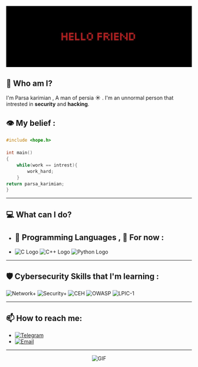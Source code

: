 
<div align="center">
  <img src="https://github.com/zedparsa/ZedParsa/blob/main/Hello%20Friend.jpg" alt="GIF" width="1000" />
</div>

## 👾 Who am I?
I'm Parsa karimian , A man of persia ☀ .
I'm an unnormal person that intrested in **security** and **hacking**.

## 👁 My belief :
```c
#include <hope.h>

int main()
{
    while(work == intrest){
        work_hard;
    }
return parsa_karimian;
}
```
---

## 💻 What can I do?
- ## 🚀 Programming Languages , 🤏 For now :
-  <img src="https://upload.wikimedia.org/wikipedia/commons/1/19/C_Logo.png" alt="C Logo" width="45" height="50"> <img src="https://upload.wikimedia.org/wikipedia/commons/1/18/ISO_C%2B%2B_Logo.svg" alt="C++ Logo" width="50" height="50"> <img src="https://upload.wikimedia.org/wikipedia/commons/c/c3/Python-logo-notext.svg" alt="Python Logo" width="50" height="50">





---

## 🛡 Cybersecurity Skills that I'm learning :
![Network+](https://img.shields.io/badge/-CompTIA%20Network+-00758F?logo=comptia&logoColor=white)
![Security+](https://img.shields.io/badge/-CompTIA%20Security+-F7931D?logo=comptia&logoColor=white)
![CEH](https://img.shields.io/badge/-Certified%20Ethical%20Hacker-000000?logo=hackthebox&logoColor=white)
![OWASP](https://img.shields.io/badge/-OWASP-000000?logo=owasp&logoColor=white)
![LPIC-1](https://img.shields.io/badge/-LPIC--1-4EAA25?logo=linux&logoColor=white)


---

## 📫 How to reach me:
- [![Telegram](https://img.shields.io/badge/-Telegram-2CA5E0?logo=telegram&logoColor=white)](https://t.me/zedparsa)
- [![Email](https://img.shields.io/badge/-Email-D14836?logo=gmail&logoColor=white)](mailto:parsaakarimian@gmail.com)

---
<div align="center">
  <img src="https://camo.githubusercontent.com/0a0dc4ec78739f9c62b556ee154065af0de7b337110cfd95587770c4b3e269c7/68747470733a2f2f6d656469612e74656e6f722e636f6d2f7a7a6e746d325f3942336741414141432f6861636b65722e676966" alt="GIF" width="1000" />
</div>
